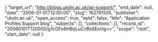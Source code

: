 {
  "target_url": "http://blogs.ukoln.ac.uk/ap-support/", 
  "end_date": null, 
  "date": "2006-01-01T12:00:00", 
  "slug": 162791505, 
  "publisher": "ukoln.ac.uk", 
  "open_access": true, 
  "npld": false, 
  "title": "Application Profiles Support blog", 
  "subjects": [], 
  "collections": [], 
  "record_id": "20060101T120000/g1cOFo6HBqLuCnBs6EsnIg==", 
  "scope": "root", 
  "start_date": null
}

